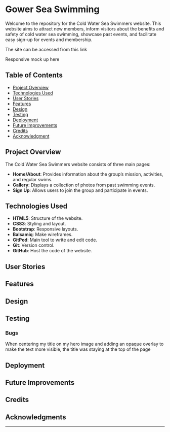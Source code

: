 # Gower Sea Swimming

Welcome to the repository for the Cold Water Sea Swimmers website. This website aims to attract new members, inform visitors about the benefits and safety of cold water sea swimming, showcase past events, and facilitate easy sign-up for events and membership.

The site can be accessed from this link

Responsive mock up here

## Table of Contents

- [Project Overview](#project-overview)
- [Technologies Used](#technologies-used)
- [User Stories](#user-stories)
- [Features](#features)
- [Design](#design)
- [Testing](#testing)
- [Deployment](#deployment)
- [Future Improvements](#future-improvements)
- [Credits](#credits)
- [Acknowledgment](#acknowledgment)

## Project Overview

The Cold Water Sea Swimmers website consists of three main pages:
- **Home/About**: Provides information about the group’s mission, activities, and regular swims.
- **Gallery**: Displays a collection of photos from past swimming events.
- **Sign Up**: Allows users to join the group and participate in events.

## Technologies Used

- **HTML5**: Structure of the website.
- **CSS3**: Styling and layout.
- **Bootstrap**: Responsive layouts.
- **Balsamiq**: Make wireframes.
- **GitPod**: Main tool to write and edit code.
- **Git**: Version control.
- **GitHub**: Host the code of the website.

## User Stories

## Features

## Design

## Testing

### Bugs
When centering my title on my hero image and adding an opaque overlay to make the text more visible, the title was staying at the top of the page

## Deployment

## Future Improvements

## Credits

## Acknowledgments

---
